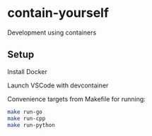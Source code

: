 # contain-yourself
Development using containers

## Setup

Install Docker

Launch VSCode with devcontainer

Convenience targets from Makefile for running:

```bash
make run-go
make run-cpp
make run-python
```
